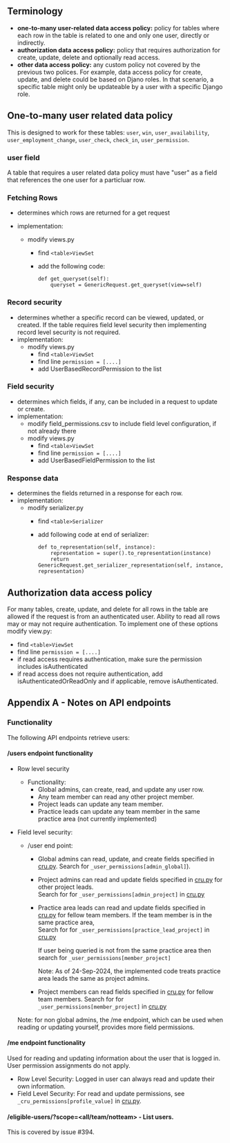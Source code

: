 ## Terminology

- **one-to-many user-related data access policy:** policy for tables where each row in the table is related to one and only one user, directly or indirectly.
- **authorization data access policy:** policy that requires authorization for create, update, delete and optionally read access.
- **other data access policy:** any custom policy not covered by the previous two polices. For example, data access policy for create, update, and delete could be based on Djano roles. In that scenario, a specific table might only be updateable by a user with a specific Django role.

## One-to-many user related data policy

This is designed to work for these tables: `user`, `win`, `user_availability`, `user_employment_change`, `user_check`, `check_in`, `user_permission`.

### user field

A table that requires a user related data policy must have "user" as a field that references the one user for a particluar row.

### Fetching Rows

- determines which rows are returned for a get request

- implementation:

    - modify views.py
        - find `<table>ViewSet`

        - add the following code:

            ```
            def get_queryset(self):
                queryset = GenericRequest.get_queryset(view=self)
            ```

### Record security

- determines whether a specific record can be viewed, updated, or created. If the table requires field level security then implementing record level security is not required.
- implementation:
    - modify views.py
        - find `<table>ViewSet`
        - find line `permission = [....]`
        - add UserBasedRecordPermission to the list

### Field security

- determines which fields, if any, can be included in a request to update or create.
- implementation:
    - modify field_permissions.csv to include field level configuration, if not already there
    - modify views.py
        - find `<table>ViewSet`
        - find line `permission = [....]`
        - add UserBasedFieldPermission to the list

### Response data

- determines the fields returned in a response for each row.
- implementation:
    - modify serializer.py
        - find `<table>Serializer`

        - add following code at end of serializer:

            ```
            def to_representation(self, instance):
                representation = super().to_representation(instance)
                return GenericRequest.get_serializer_representation(self, instance, representation)
            ```

## Authorization data access policy

For many tables, create, update, and delete for all rows in the table are allowed if the request is from an authenticated user. Ability to read all rows may or may not require authentication. To implement one of these
options modify view.py:

- find `<table>ViewSet`
- find line `permission = [....]`
- if read access requires authentication, make sure the permission includes isAuthenticated
- if read access does not require authentication, add isAuthenticatedOrReadOnly and if applicable, remove isAuthenticated.

## Appendix A - Notes on API endpoints

### Functionality

The following API endpoints retrieve users:

#### /users endpoint functionality

- Row level security

    - Functionality:
        - Global admins, can create, read, and update any user row.
        - Any team member can read any other project member.
        - Project leads can update any team member.
        - Practice leads can update any team member in the same practice area (not currently implemented)

- Field level security:

    - /user end point:
        - Global admins can read, update, and create fields specified in
            [cru.py](../../app/core/cru.py). Search for
            `_user_permissions[admin_global]`).

        - Project admins can read and update fields specified in
            [cru.py](../../app/core/cru.py) for other project leads.\
            Search for for `_user_permissions[admin_project]` in [cru.py](../../app/core/cru.py)

        - Practice area leads can read and update fields specified in
            [cru.py](../../app/core/cru.py) for fellow team members. If
            the team member is in the same practice area,\
            Search for for `_user_permissions[practice_lead_project]` in [cru.py](../../app/core/cru.py)

            If user being queried is not from the same practice area then search for `_user_permissions[member_project]`

            Note: As of 24-Sep-2024, the implemented code treats practice area leads the same as project
            admins.

        - Project members can read fields specified in
            [cru.py](../../app/core/cru.py) for fellow team members.
            Search for for `_user_permissions[member_project]` in [cru.py](../../app/core/cru.py)

    Note: for non global admins, the /me endpoint, which can be used when reading or
    updating yourself, provides more field permissions.

#### /me endpoint functionality

Used for reading and updating information about the user that is logged in. User permission assignments do not apply.

- Row Level Security: Logged in user can always read and update their own information.
- Field Level Security: For read and update permissions, see `_cru_permissions[profile_value]` in [cru.py](../../app/core/cru.py).

#### /eligible-users/<project id>?scope=\<all/team/notteam> - List users.

This is covered by issue #394.
